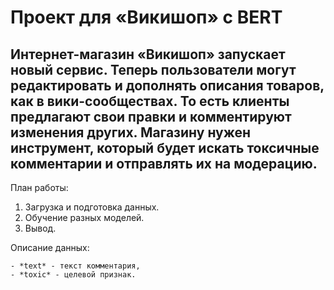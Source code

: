 # Проект для «Викишоп» с BERT
## Интернет-магазин «Викишоп» запускает новый сервис. Теперь пользователи могут редактировать и дополнять описания товаров, как в вики-сообществах. То есть клиенты предлагают свои правки и комментируют изменения других. Магазину нужен инструмент, который будет искать токсичные комментарии и отправлять их на модерацию.

План работы:

1. Загрузка и подготовка данных.
2. Обучение разных моделей.
3. Вывод.

Описание данных:

	- *text* - текст комментария,
	- *toxic* - целевой признак.